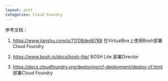 ```yaml
---
layout: post
categories: Cloud Foundry
---
```


参考文档：

1. https://www.jianshu.com/p/71708ded6788   在VirtualBox上使用Bosh部署Cloud Foundry

2. https://www.bosh.io/docs/bosh-lite/   BOSH Lite 部署Director

3. https://docs.cloudfoundry.org/deploying/cf-deployment/deploy-cf.html 部署Cloud Foundry

